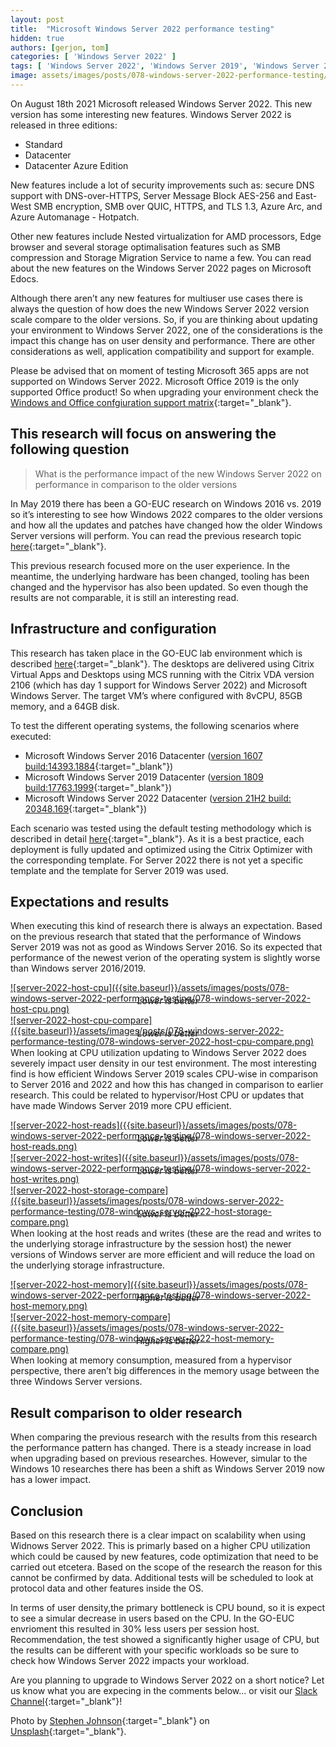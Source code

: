 ```yaml
---
layout: post
title:  "Microsoft Windows Server 2022 performance testing"
hidden: true
authors: [gerjon, tom]
categories: [ 'Windows Server 2022' ]
tags: [ 'Windows Server 2022', 'Windows Server 2019', 'Windows Server 2016', 'Citrix']
image: assets/images/posts/078-windows-server-2022-performance-testing/078-windows-server-2022-feature-image.png
---
```

On August 18th 2021 Microsoft released Windows Server 2022. This new version has some interesting new features. Windows Server 2022 is released in three editions:

  * Standard
  * Datacenter
  * Datacenter Azure Edition

New features include a lot of security improvements such as: secure DNS support with DNS-over-HTTPS, Server Message Block AES-256 and East-West SMB encryption, SMB over QUIC, HTTPS, and TLS 1.3, Azure Arc, and Azure Automanage - Hotpatch.

Other new features include Nested virtualization for AMD processors, Edge browser and several storage optimalisation features such as SMB compression and Storage Migration Service to name a few. You can read about the new features on the Windows Server 2022 pages on Microsoft Edocs.

Although there aren’t any new features for multiuser use cases there is always the question of how does the new Windows Server 2022 version scale compare to the older versions. So, if you are thinking about updating your environment to Windows Server 2022, one of the considerations is the impact this change has on user density and performance. There are other considerations as well, application compatibility and support for example.

Please be advised that on moment of testing Microsoft 365 apps are not supported on Windows Server 2022. Microsoft Office 2019 is the only supported Office product! So when upgrading your environment check the [Windows and Office confgiuration support matrix](https://query.prod.cms.rt.microsoft.com/cms/api/am/binary/RE2OqRI){:target="_blank"}.

## This research will focus on answering the following question

> What is the performance impact of the new Windows Server 2022 on performance in comparison to the older versions

In May 2019 there has been a GO-EUC research on Windows 2016 vs. 2019 so it’s interesting to see how Windows 2022 compares to the older versions
and how all the updates and patches have changed how the older Windows Server versions will perform. You can read the previous research topic [here](https://www.go-euc.com/performance-comparison-windows-2016-vs-windows-2019-rdsh/){:target="_blank"}.

This previous research focused more on the user experience. In the meantime, the underlying hardware has been changed, tooling has been changed and the hypervisor has also been updated. So even though the results are not comparable, it is still an interesting read.

## Infrastructure and configuration

This research has taken place in the GO-EUC lab environment which is described [here](https://www.go-euc.com/architecture-and-hardware-setup-overview-2020/){:target="_blank"}. The desktops are delivered using Citrix Virtual Apps and Desktops using MCS running with the Citrix VDA version 2106 (which has day 1 support for Windows Server 2022) and Microsoft Windows Server. The target VM’s where configured with 8vCPU, 85GB memory, and a 64GB disk.

To test the different operating systems, the following scenarios where
executed:

  * Microsoft Windows Server 2016 Datacenter ([version 1607 build:14393.1884](https://docs.microsoft.com/en-us/windows/release-health/status-windows-10-1607-and-windows-server-2016){:target="_blank"})
  * Microsoft Windows Server 2019 Datacenter ([version 1809 build:17763.1999](https://docs.microsoft.com/en-us/windows/release-health/status-windows-10-1809-and-windows-server-2019){:target="_blank"})
  * Microsoft Windows Server 2022 Datacenter ([version 21H2 build: 20348.169](https://docs.microsoft.com/en-us/windows-server/get-started/whats-new-in-windows-server-2022){:target="_blank"})

Each scenario was tested using the default testing methodology which is described in detail [here](https://www.go-euc.com/insight-in-the-testing-methodology-2020/){:target="_blank"}. As it is a best practice, each deployment is fully updated and optimized using the Citrix Optimizer with the corresponding template. For Server 2022 there is not yet a specific template and the template for Server 2019 was used.

## Expectations and results

When executing this kind of research there is always an expectation. Based on the previous research that stated that the performance of Windows Server 2019 was not as good as Windows Server 2016. So its expected that performance of the newest verion of the operating system is slightly worse than Windows server 2016/2019.

<a href="{{site.baseurl}}/assets/images/posts/078-windows-server-2022-performance-testing/078-windows-server-2022-host-cpu.png" data-lightbox="server-2022-host-cpu">
![server-2022-host-cpu]({{site.baseurl}}/assets/images/posts/078-windows-server-2022-performance-testing/078-windows-server-2022-host-cpu.png)
</a>
<p align="center" style="margin-top: -30px;" >
  <i>Lower is better</i>
</p>

<a href="{{site.baseurl}}/assets/images/posts/078-windows-server-2022-performance-testing/078-windows-server-2022-host-cpu-compare.png" data-lightbox="server-2022-host-cpu-compare">
![server-2022-host-cpu-compare]({{site.baseurl}}/assets/images/posts/078-windows-server-2022-performance-testing/078-windows-server-2022-host-cpu-compare.png)
</a>
<p align="center" style="margin-top: -30px;" >
  <i>Lower is better</i>
</p>

When looking at CPU utilization updating to Windows Server 2022 does severely impact user density in our test environment. The most interesting find is how efficient Windows Server 2019 scales CPU-wise in comparison to Server 2016 and 2022 and how this has changed in comparison to earlier research. This could be related to hypervisor/Host CPU or updates that have made Windows Server 2019 more CPU efficient.

<a href="{{site.baseurl}}/assets/images/posts/078-windows-server-2022-performance-testing/078-windows-server-2022-host-reads.png" data-lightbox="server-2022-host-reads">
![server-2022-host-reads]({{site.baseurl}}/assets/images/posts/078-windows-server-2022-performance-testing/078-windows-server-2022-host-reads.png)
</a>
<p align="center" style="margin-top: -30px;" >
  <i>Lower is better</i>
</p>

<a href="{{site.baseurl}}/assets/images/posts/078-windows-server-2022-performance-testing/078-windows-server-2022-host-writes.png" data-lightbox="server-2022-host-writes">
![server-2022-host-writes]({{site.baseurl}}/assets/images/posts/078-windows-server-2022-performance-testing/078-windows-server-2022-host-writes.png)
</a>
<p align="center" style="margin-top: -30px;" >
  <i>Lower is better</i>
</p>

<a href="{{site.baseurl}}/assets/images/posts/078-windows-server-2022-performance-testing/078-windows-server-2022-host-storage-compare.png" data-lightbox="server-2022-host-storage-compare">
![server-2022-host-storage-compare]({{site.baseurl}}/assets/images/posts/078-windows-server-2022-performance-testing/078-windows-server-2022-host-storage-compare.png)
</a>
<p align="center" style="margin-top: -30px;" >
  <i>Lower is better</i>
</p>

When looking at the host reads and writes (these are the read and writes to the underlying storage infrastructure by the session host) the newer versions of Windows server are more efficient and will reduce the load on the underlying storage infrastructure.

<a href="{{site.baseurl}}/assets/images/posts/078-windows-server-2022-performance-testing/078-windows-server-2022-host-memory.png" data-lightbox="server-2022-host-memory">
![server-2022-host-memory]({{site.baseurl}}/assets/images/posts/078-windows-server-2022-performance-testing/078-windows-server-2022-host-memory.png)
</a>
<p align="center" style="margin-top: -30px;" >
  <i>Higher is better</i>
</p>

<a href="{{site.baseurl}}/assets/images/posts/078-windows-server-2022-performance-testing/078-windows-server-2022-host-memory-compare.png" data-lightbox="server-2022-host-memory-compare">
![server-2022-host-memory-compare]({{site.baseurl}}/assets/images/posts/078-windows-server-2022-performance-testing/078-windows-server-2022-host-memory-compare.png)
</a>
<p align="center" style="margin-top: -30px;" >
  <i>Higher is better</i>
</p>

When looking at memory consumption, measured from a hypervisor perspective, there aren’t big differences in the memory usage between the three Windows Server versions.

## Result comparison to older research

When comparing the previous research with the results from this research the performance pattern has changed. There is a steady increase in load when upgrading based on previous researches. However, simular to the Windows 10 researches there has been a shift as Windows Server 2019 now has a lower impact.

## Conclusion

Based on this research there is a clear impact on scalability when using Widnows Server 2022. This is primarly based on a higher CPU utilization which could be caused by new features, code optimization that need to be carried out etcetera. Based on the scope of the research the reason for this cannot be confirmed by data. Additional tests will be scheduled to look at protocol data and other features inside the OS.

In terms of user density,the primary bottleneck is CPU bound, so it is expect to see a simular decrease in users based on the CPU. In the GO-EUC envrioment this resulted in 30% less users per session host. Recommendation, the test showed a significantly higher usage of CPU, but the results can be different with your specific workloads so be sure to check how Windows Server 2022 impacts your workload.

Are you planning to upgrade to Windows Server 2022 on a short notice? Let us know what you are expecing in the comments below... or visit our [Slack Channel](https://go-euc.slack.com){:target="_blank"}!

Photo by [Stephen Johnson](https://unsplash.com/@stephenfjohnson?utm_source=unsplash&utm_medium=referral&utm_content=creditCopyText){:target="_blank"} on [Unsplash](https://unsplash.com/s/photos/abstract?utm_source=unsplash&utm_medium=referral&utm_content=creditCopyText){:target="_blank"}.